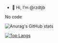- 👋 Hi, I’m @rzdtjb

No code 

![Anurag's GitHub stats](https://github-readme-stats.vercel.app/api?username=rzdtjb&show_icons=true&theme=dracula)

[![Top Langs](https://github-readme-stats.vercel.app/api/top-langs/?username=rzdtjb&layout=compact)](https://github.com/anuraghazra/github-readme-stats&theme=dracula)

<!---
rzdtjb/rzdtjb is a ✨ special ✨ repository because its `README.md` (this file) appears on your GitHub profile.
You can click the Preview link to take a look at your changes.
--->
